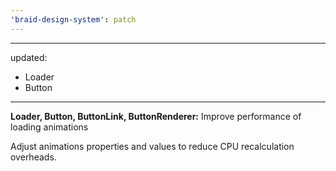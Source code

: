 ```yaml
---
'braid-design-system': patch
---
```


---
updated:
  - Loader
  - Button
---

**Loader, Button, ButtonLink, ButtonRenderer:** Improve performance of loading animations

Adjust animations properties and values to reduce CPU recalculation overheads.
